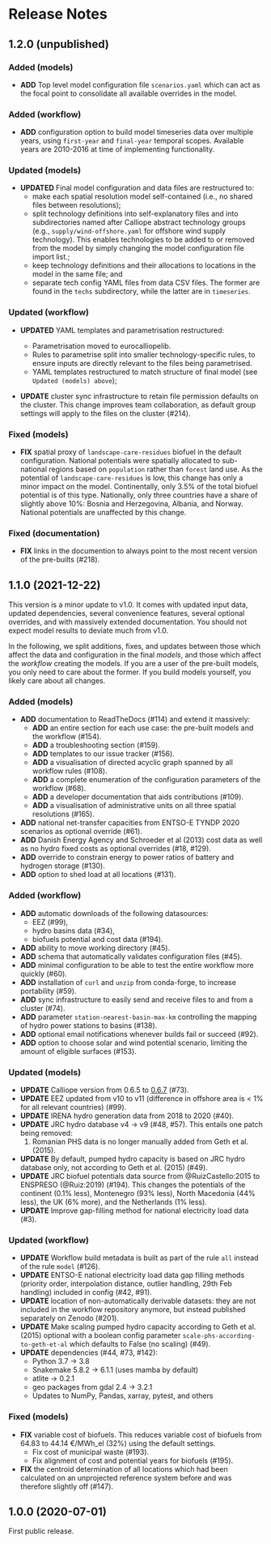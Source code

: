 # Release Notes

## 1.2.0 (unpublished)

### Added (models)

* **ADD** Top level model configuration file `scenarios.yaml` which can act as the focal point to consolidate all available overrides in the model.

### Added (workflow)

* **ADD** configuration option to build model timeseries data over multiple years, using `first-year` and `final-year` temporal scopes. Available years are 2010-2016 at time of implementing functionality.

### Updated (models)

* **UPDATED** Final model configuration and data files are restructured to:
    * make each spatial resolution model self-contained (i.e., no shared files between resolutions);
    * split technology definitions into self-explanatory files and into subdirectories named after Calliope abstract technology groups (e.g., `supply/wind-offshore.yaml` for offshore wind supply technology). This enables technologies to be added to or removed from the model by simply changing the model configuration file import list.;
    * keep technology definitions and their allocations to locations in the model in the same file; and
    * separate tech config YAML files from data CSV files. The former are found in the `techs` subdirectory, while the latter are in `timeseries`.

### Updated (workflow)

* **UPDATED** YAML templates and parametrisation restructured:
    * Parametrisation moved to eurocalliopelib.
    * Rules to parametrise split into smaller technology-specific rules, to ensure inputs are directly relevant to the files being parametrised.
    * YAML templates restructured to match structure of final model (see `Updated (models) above`);

* **UPDATE** cluster sync infrastructure to retain file permission defaults on the cluster. This change improves team collaboration, as default group settings will apply to the files on the cluster (#214).

### Fixed (models)

* **FIX** spatial proxy of `landscape-care-residues` biofuel in the default configuration. National potentials were spatially allocated to sub-national regions based on `population` rather than `forest` land use. As the potential of `landscape-care-residues` is low, this change has only a minor impact on the model. Continentally, only 3.5% of the total biofuel potential is of this type. Nationally, only three countries have a share of slightly above 10%: Bosnia and Herzegovina, Albania, and Norway. National potentials are unaffected by this change.

### Fixed (documentation)

* **FIX** links in the documention to always point to the most recent version of the pre-builts (#218).

## 1.1.0 (2021-12-22)

This version is a minor update to v1.0. It comes with updated input data, updated dependencies, several convenience features, several optional overrides, and with massively extended documentation. You should not expect model results to deviate much from v1.0.

In the following, we split additions, fixes, and updates between those which affect the data and configuration in the final _models_, and those which affect the _workflow_ creating the models. If you are a user of the pre-built models, you only need to care about the former. If you build models yourself, you likely care about all changes.

### Added (models)

* **ADD** documentation to ReadTheDocs (#114) and extend it massively:
    * **ADD** an entire section for each use case: the pre-built models and the workflow (#154).
    * **ADD** a troubleshooting section (#159).
    * **ADD** templates to our issue tracker (#156).
    * **ADD** a visualisation of directed acyclic graph spanned by all workflow rules (#108).
    * **ADD** a complete enumeration of the configuration parameters of the workflow (#68).
    * **ADD** a developer documentation that aids contributions (#109).
    * **ADD** a visualisation of administrative units on all three spatial resolutions (#165).
* **ADD** national net-transfer capacities from ENTSO-E TYNDP 2020 scenarios as optional override (#61).
* **ADD** Danish Energy Agency and Schroeder et al (2013) cost data as well as no hydro fixed costs as optional overrides (#18, #129).
* **ADD** override to constrain energy to power ratios of battery and hydrogen storage (#130).
* **ADD** option to shed load at all locations (#131).

### Added (workflow)

* **ADD** automatic downloads of the following datasources:
    * EEZ (#99),
    * hydro basins data (#34),
    * biofuels potential and cost data (#194).
* **ADD** ability to move working directory (#45).
* **ADD** schema that automatically validates configuration files (#45).
* **ADD** minimal configuration to be able to test the entire workflow more quickly (#60).
* **ADD** installation of `curl` and `unzip` from conda-forge, to increase portability (#59).
* **ADD** sync infrastructure to easily send and receive files to and from a cluster (#74).
* **ADD** parameter `station-nearest-basin-max-km` controlling the mapping of hydro power stations to basins (#138).
* **ADD** optional email notifications whenever builds fail or succeed (#92).
* **ADD** option to choose solar and wind potential scenario, limiting the amount of eligible surfaces (#153).

### Updated (models)

* **UPDATE** Calliope version from 0.6.5 to [0.6.7](https://calliope.readthedocs.io/en/v0.6.7/history.html#id1) (#73).
* **UPDATE** EEZ updated from v10 to v11 (difference in offshore area is < 1% for all relevant countries) (#99).
* **UPDATE** IRENA hydro generation data from 2018 to 2020 (#40).
* **UPDATE** JRC hydro database v4 -> v9 (#48, #57). This entails one patch being removed:
    1. Romanian PHS data is no longer manually added from Geth et al. (2015).
* **UPDATE** By default, pumped hydro capacity is based on JRC hydro database only, not according to Geth et al. (2015) (#49).
* **UPDATE** JRC biofuel potentials data source from @RuizCastello:2015 to ENSPRESO (@Ruiz:2019) (#194). This changes the potentials of the continent (0.1% less), Montenegro (93% less), North Macedonia (44% less), the UK (6% more), and the Netherlands (1% less).
* **UPDATE** Improve gap-filling method for national electricity load data (#3).

### Updated (workflow)

* **UPDATE** Workflow build metadata is built as part of the rule `all` instead of the rule `model` (#126).
* **UPDATE** ENTSO-E national electricity load data gap filling methods (priority order, interpolation distance, outlier handling, 29th Feb handling) included in config (#42, #91).
* **UPDATE** location of non-automatically derivable datasets: they are not included in the workflow repository anymore, but instead published separately on Zenodo (#201).
* **UPDATE** Make scaling pumped hydro capacity according to Geth et al. (2015) optional with a boolean config parameter `scale-phs-according-to-geth-et-al` which defaults to False (no scaling) (#49).
* **UPDATE** dependencies (#44, #73, #142):
    * Python 3.7 -> 3.8
    * Snakemake 5.8.2 -> 6.1.1 (uses mamba by default)
    * atlite -> 0.2.1
    * geo packages from gdal 2.4 -> 3.2.1
    * Updates to NumPy, Pandas, xarray, pytest, and others

### Fixed (models)

* **FIX** variable cost of biofuels. This reduces variable cost of biofuels from 64.83 to 44.14 €/MWh_el (32%) using the default settings.
    * Fix cost of municipal waste (#193).
    * Fix alignment of cost and potential years for biofuels (#195).
* **FIX** the centroid determination of all locations which had been calculated on an unprojected reference system before and was therefore slightly off (#147).

## 1.0.0 (2020-07-01)

First public release.
